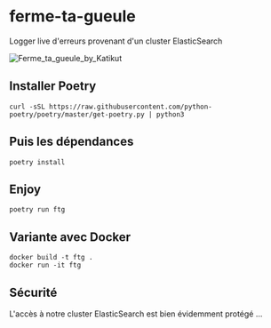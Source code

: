 # ferme-ta-gueule

Logger live d'erreurs provenant d'un cluster ElasticSearch

![Ferme_ta_gueule_by_Katikut](http://fc09.deviantart.net/fs48/f/2009/226/3/f/Ferme_ta_gueule_by_Katikut.jpg)


## Installer Poetry

```
curl -sSL https://raw.githubusercontent.com/python-poetry/poetry/master/get-poetry.py | python3
```


## Puis les dépendances

```
poetry install
```

## Enjoy

```
poetry run ftg
```

## Variante avec Docker

```
docker build -t ftg .
docker run -it ftg
```

## Sécurité

L'accès à notre cluster ElasticSearch est bien évidemment protégé ...
